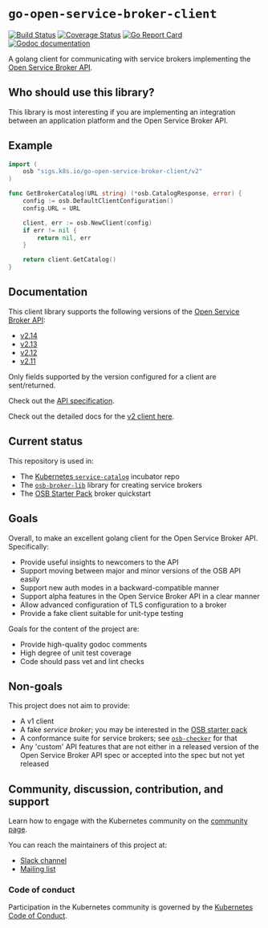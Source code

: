 # `go-open-service-broker-client`

[![Build Status](https://travis-ci.org/kubernetes-sigs/go-open-service-broker-client.svg?branch=master)](https://travis-ci.org/kubernetes-sigs/go-open-service-broker-client)
[![Coverage Status](https://coveralls.io/repos/github/kubernetes-sigs/go-open-service-broker-client/badge.svg)](https://coveralls.io/github/kubernetes-sigs/go-open-service-broker-client)
[![Go Report Card](https://goreportcard.com/badge/github.com/kubernetes-sigs/go-open-service-broker-client)](https://goreportcard.com/report/github.com/kubernetes-sigs/go-open-service-broker-client)
[![Godoc documentation](https://img.shields.io/badge/godoc-documentation-blue.svg)](https://godoc.org/github.com/kubernetes-sigs/go-open-service-broker-client)

A golang client for communicating with service brokers implementing the
[Open Service Broker API](https://github.com/openservicebrokerapi/servicebroker).

## Who should use this library?

This library is most interesting if you are implementing an integration
between an application platform and the Open Service Broker API.

## Example

```go
import (
	osb "sigs.k8s.io/go-open-service-broker-client/v2"
)

func GetBrokerCatalog(URL string) (*osb.CatalogResponse, error) {
	config := osb.DefaultClientConfiguration()
	config.URL = URL

	client, err := osb.NewClient(config)
	if err != nil {
		return nil, err
	}

	return client.GetCatalog()
}
```

## Documentation

This client library supports the following versions of the
[Open Service Broker API](https://github.com/openservicebrokerapi/servicebroker):

- [v2.14](https://github.com/openservicebrokerapi/servicebroker/tree/v2.14)
- [v2.13](https://github.com/openservicebrokerapi/servicebroker/tree/v2.13)
- [v2.12](https://github.com/openservicebrokerapi/servicebroker/tree/v2.12)
- [v2.11](https://github.com/openservicebrokerapi/servicebroker/tree/v2.11)

Only fields supported by the version configured for a client are
sent/returned.

Check out the
[API specification](https://github.com/openservicebrokerapi/servicebroker/blob/master/spec.md).

Check out the detailed docs for the [v2 client here](docs/).

## Current status

This repository is used in:

* The [Kubernetes `service-catalog`](https://github.com/kubernetes-sigs/service-catalog)
incubator repo
* The [`osb-broker-lib`](https://github.com/rbogle/osb-broker-lib) library for
  creating service brokers
* The [OSB Starter Pack](https://github.com/pmorie/osb-starter-pack) broker quickstart

## Goals

Overall, to make an excellent golang client for the Open Service Broker API.
Specifically:

- Provide useful insights to newcomers to the API
- Support moving between major and minor versions of the OSB API easily
- Support new auth modes in a backward-compatible manner
- Support alpha features in the Open Service Broker API in a clear manner
- Allow advanced configuration of TLS configuration to a broker
- Provide a fake client suitable for unit-type testing

Goals for the content of the project are:

- Provide high-quality godoc comments
- High degree of unit test coverage
- Code should pass vet and lint checks

## Non-goals

This project does not aim to provide:

- A v1 client
- A fake _service broker_; you may be interested in the [OSB starter
  pack](https://github.com/pmorie/osb-starter-pack)
- A conformance suite for service brokers; see
  [`osb-checker`](https://github.com/openservicebrokerapi/osb-checker) for that
- Any 'custom' API features that are not either in a released version of the
  Open Service Broker API spec or accepted into the spec but not yet released

## Community, discussion, contribution, and support

Learn how to engage with the Kubernetes community on the [community page](http://kubernetes.io/community/).

You can reach the maintainers of this project at:

- [Slack channel](https://kubernetes.slack.com/messages/sig-service-catalog)
- [Mailing list](https://groups.google.com/forum/#!forum/kubernetes-sig-service-catalog)

### Code of conduct

Participation in the Kubernetes community is governed by the [Kubernetes Code of Conduct](code-of-conduct.md).
